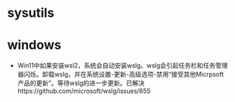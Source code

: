 # sysutils

# windows

- Win11中如果安装wsl2，系统会自动安装wslg。wslg会引起任务栏和任务管理器闪烁。卸载wslg，并在系统设置-更新-高级选项-禁用“接受其他Micrpsoft产品的更新”。等待wslg的进一步更新。已解决https://github.com/microsoft/wslg/issues/655
